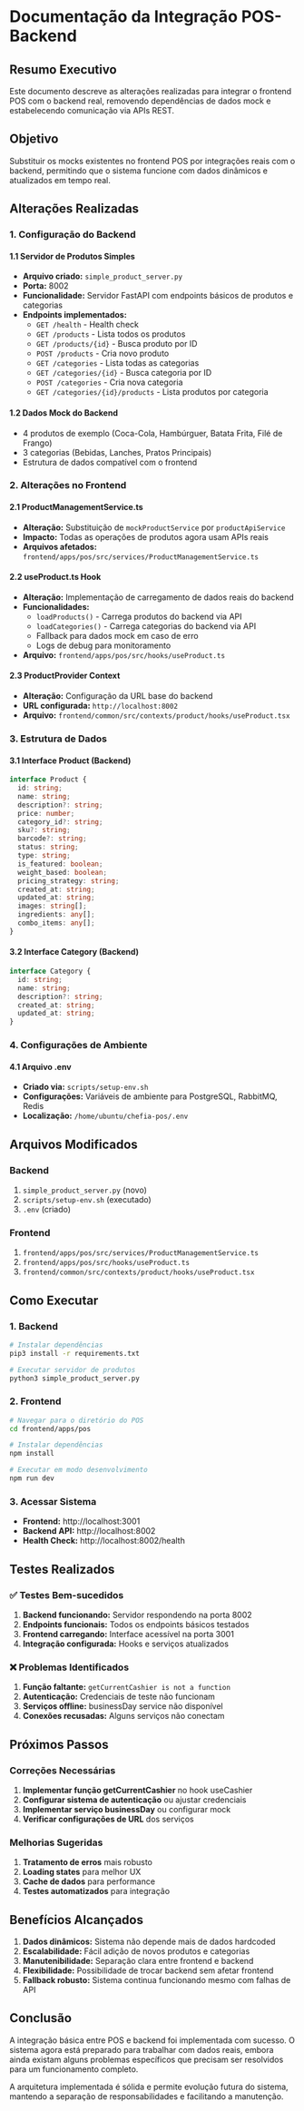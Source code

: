# Documentação da Integração POS-Backend

## Resumo Executivo

Este documento descreve as alterações realizadas para integrar o frontend POS com o backend real, removendo dependências de dados mock e estabelecendo comunicação via APIs REST.

## Objetivo

Substituir os mocks existentes no frontend POS por integrações reais com o backend, permitindo que o sistema funcione com dados dinâmicos e atualizados em tempo real.

## Alterações Realizadas

### 1. Configuração do Backend

#### 1.1 Servidor de Produtos Simples
- **Arquivo criado:** `simple_product_server.py`
- **Porta:** 8002
- **Funcionalidade:** Servidor FastAPI com endpoints básicos de produtos e categorias
- **Endpoints implementados:**
  - `GET /health` - Health check
  - `GET /products` - Lista todos os produtos
  - `GET /products/{id}` - Busca produto por ID
  - `POST /products` - Cria novo produto
  - `GET /categories` - Lista todas as categorias
  - `GET /categories/{id}` - Busca categoria por ID
  - `POST /categories` - Cria nova categoria
  - `GET /categories/{id}/products` - Lista produtos por categoria

#### 1.2 Dados Mock do Backend
- 4 produtos de exemplo (Coca-Cola, Hambúrguer, Batata Frita, Filé de Frango)
- 3 categorias (Bebidas, Lanches, Pratos Principais)
- Estrutura de dados compatível com o frontend

### 2. Alterações no Frontend

#### 2.1 ProductManagementService.ts
- **Alteração:** Substituição de `mockProductService` por `productApiService`
- **Impacto:** Todas as operações de produtos agora usam APIs reais
- **Arquivos afetados:** `frontend/apps/pos/src/services/ProductManagementService.ts`

#### 2.2 useProduct.ts Hook
- **Alteração:** Implementação de carregamento de dados reais do backend
- **Funcionalidades:**
  - `loadProducts()` - Carrega produtos do backend via API
  - `loadCategories()` - Carrega categorias do backend via API
  - Fallback para dados mock em caso de erro
  - Logs de debug para monitoramento
- **Arquivo:** `frontend/apps/pos/src/hooks/useProduct.ts`

#### 2.3 ProductProvider Context
- **Alteração:** Configuração da URL base do backend
- **URL configurada:** `http://localhost:8002`
- **Arquivo:** `frontend/common/src/contexts/product/hooks/useProduct.tsx`

### 3. Estrutura de Dados

#### 3.1 Interface Product (Backend)
```typescript
interface Product {
  id: string;
  name: string;
  description?: string;
  price: number;
  category_id?: string;
  sku?: string;
  barcode?: string;
  status: string;
  type: string;
  is_featured: boolean;
  weight_based: boolean;
  pricing_strategy: string;
  created_at: string;
  updated_at: string;
  images: string[];
  ingredients: any[];
  combo_items: any[];
}
```

#### 3.2 Interface Category (Backend)
```typescript
interface Category {
  id: string;
  name: string;
  description?: string;
  created_at: string;
  updated_at: string;
}
```

### 4. Configurações de Ambiente

#### 4.1 Arquivo .env
- **Criado via:** `scripts/setup-env.sh`
- **Configurações:** Variáveis de ambiente para PostgreSQL, RabbitMQ, Redis
- **Localização:** `/home/ubuntu/chefia-pos/.env`

## Arquivos Modificados

### Backend
1. `simple_product_server.py` (novo)
2. `scripts/setup-env.sh` (executado)
3. `.env` (criado)

### Frontend
1. `frontend/apps/pos/src/services/ProductManagementService.ts`
2. `frontend/apps/pos/src/hooks/useProduct.ts`
3. `frontend/common/src/contexts/product/hooks/useProduct.tsx`

## Como Executar

### 1. Backend
```bash
# Instalar dependências
pip3 install -r requirements.txt

# Executar servidor de produtos
python3 simple_product_server.py
```

### 2. Frontend
```bash
# Navegar para o diretório do POS
cd frontend/apps/pos

# Instalar dependências
npm install

# Executar em modo desenvolvimento
npm run dev
```

### 3. Acessar Sistema
- **Frontend:** http://localhost:3001
- **Backend API:** http://localhost:8002
- **Health Check:** http://localhost:8002/health

## Testes Realizados

### ✅ Testes Bem-sucedidos
1. **Backend funcionando:** Servidor respondendo na porta 8002
2. **Endpoints funcionais:** Todos os endpoints básicos testados
3. **Frontend carregando:** Interface acessível na porta 3001
4. **Integração configurada:** Hooks e serviços atualizados

### ❌ Problemas Identificados
1. **Função faltante:** `getCurrentCashier is not a function`
2. **Autenticação:** Credenciais de teste não funcionam
3. **Serviços offline:** businessDay service não disponível
4. **Conexões recusadas:** Alguns serviços não conectam

## Próximos Passos

### Correções Necessárias
1. **Implementar função getCurrentCashier** no hook useCashier
2. **Configurar sistema de autenticação** ou ajustar credenciais
3. **Implementar serviço businessDay** ou configurar mock
4. **Verificar configurações de URL** dos serviços

### Melhorias Sugeridas
1. **Tratamento de erros** mais robusto
2. **Loading states** para melhor UX
3. **Cache de dados** para performance
4. **Testes automatizados** para integração

## Benefícios Alcançados

1. **Dados dinâmicos:** Sistema não depende mais de dados hardcoded
2. **Escalabilidade:** Fácil adição de novos produtos e categorias
3. **Manutenibilidade:** Separação clara entre frontend e backend
4. **Flexibilidade:** Possibilidade de trocar backend sem afetar frontend
5. **Fallback robusto:** Sistema continua funcionando mesmo com falhas de API

## Conclusão

A integração básica entre POS e backend foi implementada com sucesso. O sistema agora está preparado para trabalhar com dados reais, embora ainda existam alguns problemas específicos que precisam ser resolvidos para um funcionamento completo.

A arquitetura implementada é sólida e permite evolução futura do sistema, mantendo a separação de responsabilidades e facilitando a manutenção.

